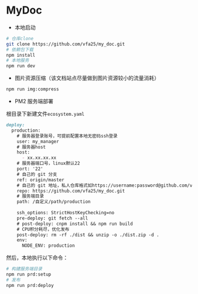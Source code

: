 # MyDoc

- 本地启动

``` sh
# 仓库clone
git clone https://github.com/vfa25/my_doc.git
# 依赖包下载
npm install
# 本地服务
npm run dev
```

- 图片资源压缩（该文档站点尽量做到图片资源较小的流量消耗）

```sh
npm run img:compress
```

- PM2 服务端部署

根目录下新建文件`ecosystem.yaml`

```md
deploy:
  production:
    # 服务器登录账号，可提前配置本地无密码ssh登录
    user: my_manager
    # 服务器host
    host:
      - xx.xx.xx.xx
    # 服务器端口号，linux默认22
    port: '22'
    # 自己的 git 分支
    ref: origin/master
    # 自己的 git 地址，私人仓库格式如https://username:password@github.com/vfa25/my_doc.git
    repo: https://github.com/vfa25/my_doc.git
    # 服务端目录
    path: /自定义/path/production
    
    ssh_options: StrictHostKeyChecking=no
    pre-deploy: git fetch --all
    # post-deploy: cnpm install && npm run build
    # CPU积分耗尽，优化发布
    post-deploy: rm -rf ./dist && unzip -o ./dist.zip -d .
    env:
      NODE_ENV: production
```

然后，本地执行以下命令：

```sh
# 构建服务端目录
npm run prd:setup
# 发布
npm run prd:deploy
```
